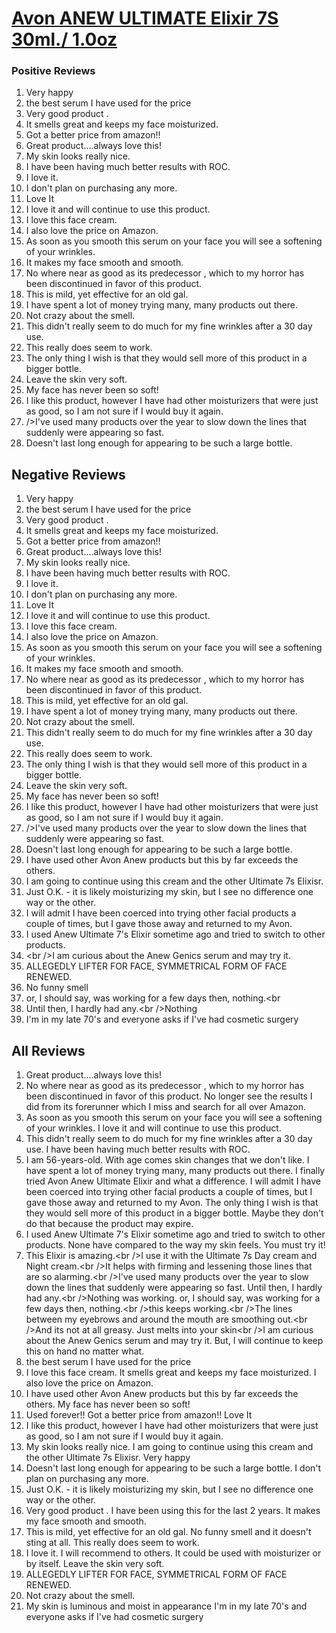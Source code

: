 # [Avon ANEW ULTIMATE Elixir 7S 30ml./ 1.0oz](https://products.checkmycream.com/products/Avon-ANEW-ULTIMATE-Elixir-7S-30ml.-1.0oz.html)

### Positive Reviews

<ol>
      <li>Very happy</li>
      <li>the best serum I have used for the price</li>
      <li>Very good product .  </li>
      <li>It smells great and keeps my face moisturized.</li>
      <li>Got a better price from amazon!!</li>
      <li>Great product....always love this!</li>
      <li>My skin looks really nice.  </li>
      <li>I have been having much better results with ROC.</li>
      <li>I love it.  </li>
      <li>I don&#x27;t plan on purchasing any more.</li>
      <li>Love It</li>
      <li>I love it and will continue to use this product.</li>
      <li>I love this face cream.</li>
      <li>I also love the price on Amazon.</li>
      <li>As soon as you smooth this serum on your face you will see a softening of your wrinkles.  </li>
      <li>It makes my face smooth and smooth.</li>
      <li>No where near as good as its predecessor , which to my horror has been discontinued in favor of this product.</li>
      <li>This is mild, yet effective for an old gal.  </li>
      <li>I have spent a lot of money trying many, many products out there.</li>
      <li>Not crazy about the smell.</li>
      <li>This didn&#x27;t really seem to do much for my fine wrinkles after a 30 day use.  </li>
      <li>This really does seem to work.</li>
      <li>The only thing I wish is that they would sell more of this product in a bigger bottle.</li>
      <li>Leave the skin very soft.</li>
      <li>My face has never been so soft!</li>
      <li>I like this product, however I have had other moisturizers that were just as good, so I am not sure if I would buy it again.</li>
      <li>/&gt;I&#x27;ve used many products over the year to slow down the lines that suddenly were appearing so fast.  </li>
      <li>Doesn&#x27;t last long enough for appearing to be such a large bottle.  </li>
</ol>


<h2>Negative Reviews</h2>
<ol>
<li> Very happy</li>
<li> the best serum I have used for the price</li>
<li> Very good product .  </li>
<li> It smells great and keeps my face moisturized.</li>
<li> Got a better price from amazon!!</li>
<li> Great product....always love this!</li>
<li> My skin looks really nice.  </li>
<li> I have been having much better results with ROC.</li>
<li> I love it.  </li>
<li> I don&#x27;t plan on purchasing any more.</li>
<li> Love It</li>
<li> I love it and will continue to use this product.</li>
<li> I love this face cream.</li>
<li> I also love the price on Amazon.</li>
<li> As soon as you smooth this serum on your face you will see a softening of your wrinkles.  </li>
<li> It makes my face smooth and smooth.</li>
<li> No where near as good as its predecessor , which to my horror has been discontinued in favor of this product.</li>
<li> This is mild, yet effective for an old gal.  </li>
<li> I have spent a lot of money trying many, many products out there.</li>
<li> Not crazy about the smell.</li>
<li> This didn&#x27;t really seem to do much for my fine wrinkles after a 30 day use.  </li>
<li> This really does seem to work.</li>
<li> The only thing I wish is that they would sell more of this product in a bigger bottle.</li>
<li> Leave the skin very soft.</li>
<li> My face has never been so soft!</li>
<li> I like this product, however I have had other moisturizers that were just as good, so I am not sure if I would buy it again.</li>
<li> /&gt;I&#x27;ve used many products over the year to slow down the lines that suddenly were appearing so fast.  </li>
<li> Doesn&#x27;t last long enough for appearing to be such a large bottle.  </li>
<li> I have used other Avon Anew products but this by far exceeds the others.  </li>
<li> I am going to continue using this cream and the other Ultimate 7s Elixisr.  </li>
<li> Just O.K. - it is likely moisturizing my skin, but I see no difference one way or the other.</li>
<li> I will admit I have been coerced into trying other facial products a couple of times, but I gave those away and returned to my Avon.</li>
<li> I used Anew Ultimate 7&#x27;s Elixir sometime ago and tried to switch to other products.  </li>
<li> &lt;br /&gt;I am curious about the Anew Genics serum and may try it.  </li>
<li> ALLEGEDLY LIFTER FOR FACE, SYMMETRICAL FORM OF FACE RENEWED.</li>
<li> No funny smell</li>
<li> or, I should say, was working for a few days then, nothing.&lt;br</li>
<li> Until then, I hardly had any.&lt;br /&gt;Nothing</li>
<li> I&#x27;m in my late 70&#x27;s and everyone asks if I&#x27;ve had cosmetic surgery</li>
</ol>

<h2>All Reviews</h2>

<ol>
    <li> Great product....always love this!</li>
    <li> No where near as good as its predecessor , which to my horror has been discontinued in favor of this product. No longer see the results I did from its forerunner  which I miss and search for all over Amazon.</li>
    <li> As soon as you smooth this serum on your face you will see a softening of your wrinkles.  I love it and will continue to use this product.</li>
    <li> This didn&#x27;t really seem to do much for my fine wrinkles after a 30 day use.  I have been having much better results with ROC.</li>
    <li> I am 56-years-old. With age comes skin changes that we don&#x27;t like. I have spent a lot of money trying many, many products out there. I finally tried Avon Anew Ultimate Elixir and what a difference. I will admit I have been coerced into trying other facial products a couple of times, but I gave those away and returned to my Avon. The only thing I wish is that they would sell more of this product in a bigger bottle. Maybe they don&#x27;t do that because the product may expire.</li>
    <li> I used Anew Ultimate 7&#x27;s Elixir sometime ago and tried to switch to other products.  None have compared to the way my skin feels.  You must try it!</li>
    <li> This Elixir is amazing.&lt;br /&gt;I use it with the Ultimate  7s Day cream and Night cream.&lt;br /&gt;It helps with firming and lessening those lines that are so alarming.&lt;br /&gt;I&#x27;ve used many products over the year to slow down the lines that suddenly were appearing so fast.  Until then, I hardly had any.&lt;br /&gt;Nothing was working.  or, I should say, was working for a few days then, nothing.&lt;br /&gt;this keeps working.&lt;br /&gt;The lines between my eyebrows and around the mouth are smoothing out.&lt;br /&gt;And its not at all greasy.  Just melts into your skin&lt;br /&gt;I am curious about the Anew Genics serum and may try it.  But, I will continue to keep this on hand no matter what.</li>
    <li> the best serum I have used for the price</li>
    <li> I love this face cream. It smells great and keeps my face moisturized. I also love the price on Amazon.</li>
    <li> I have used other Avon Anew products but this by far exceeds the others.  My face has never been so soft!</li>
    <li> Used forever!! Got a better price from amazon!! Love It</li>
    <li> I like this product, however I have had other moisturizers that were just as good, so I am not sure if I would buy it again.</li>
    <li> My skin looks really nice.  I am going to continue using this cream and the other Ultimate 7s Elixisr.  Very happy</li>
    <li> Doesn&#x27;t last long enough for appearing to be such a large bottle.  I don&#x27;t plan on purchasing any more.</li>
    <li> Just O.K. - it is likely moisturizing my skin, but I see no difference one way or the other.</li>
    <li> Very good product .  I have been using this for the last 2 years.  It makes my face smooth and smooth.</li>
    <li> This is mild, yet effective for an old gal.  No funny smell and it doesn&#x27;t sting at all.  This really does seem to work.</li>
    <li> I love it.  I will recommend to others.  It could be used with moisturizer or by itself. Leave the skin very soft.</li>
    <li> ALLEGEDLY LIFTER FOR FACE, SYMMETRICAL FORM OF FACE RENEWED.</li>
    <li> Not crazy about the smell.</li>
    <li> My skin is luminous and moist in appearance  I&#x27;m in my late 70&#x27;s and everyone asks if I&#x27;ve had cosmetic surgery</li>
</ol>




